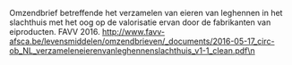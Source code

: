 Omzendbrief betreffende het verzamelen van eieren van leghennen in het slachthuis met het oog op de valorisatie ervan door de fabrikanten van eiproducten. FAVV 2016.  http://www.favv-afsca.be/levensmiddelen/omzendbrieven/_documents/2016-05-17_circ-ob_NL_verzameleneierenvanleghennenslachthuis_v1-1_clean.pdf\n

